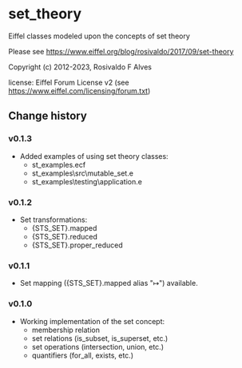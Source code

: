 # set_theory
Eiffel classes modeled upon the concepts of set theory

Please see https://www.eiffel.org/blog/rosivaldo/2017/09/set-theory

Copyright (c) 2012-2023, Rosivaldo F Alves

license: Eiffel Forum License v2 (see https://www.eiffel.com/licensing/forum.txt)

## Change history
### v0.1.3
- Added examples of using set theory classes:
	- st_examples.ecf
	- st_examples\src\mutable_set.e
	- st_examples\testing\application.e
### v0.1.2
- Set transformations:
    - {STS_SET}.mapped
    - {STS_SET}.reduced
    - {STS_SET}.proper_reduced
### v0.1.1
- Set mapping ({STS_SET}.mapped alias "↦") available.
### v0.1.0
- Working implementation of the set concept:
    - membership relation
    - set relations (is_subset, is_superset, etc.)
    - set operations (intersection, union, etc.)
    - quantifiers (for_all, exists, etc.)
